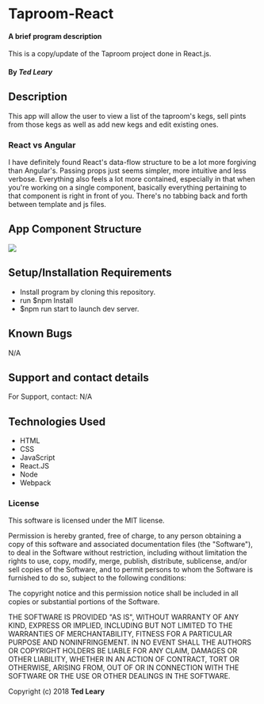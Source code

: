 # Taproom-React

#### A brief program description

This is a copy/update of the Taproom project done in React.js.

#### By _**Ted Leary**_

## Description

This app will allow the user to view a list of the taproom's kegs, sell pints from those kegs as well as add new kegs and edit existing ones.

### React vs Angular

I have definitely found React's data-flow structure to be a lot more forgiving than Angular's. Passing props just seems simpler, more intuitive and less verbose. Everything also feels a lot more contained, especially in that when you're working on a single component, basically everything pertaining to that component is right in front of you. There's no tabbing back and forth between template and js files.

## App Component Structure

<img src='./src/assets/images/structure.jpg'/>

## Setup/Installation Requirements

* Install program by cloning this repository.
* run $npm Install
* $npm run start to launch dev server.

## Known Bugs

N/A

## Support and contact details

For Support, contact:
N/A

## Technologies Used

* HTML
* CSS
* JavaScript
* React.JS
* Node
* Webpack


### License

This software is licensed under the MIT license.

Permission is hereby granted, free of charge, to any person obtaining a copy of this software and associated documentation files (the "Software"), to deal in the Software without restriction, including without limitation the rights to use, copy, modify, merge, publish, distribute, sublicense, and/or sell copies of the Software, and to permit persons to whom the Software is furnished to do so, subject to the following conditions:

The copyright notice and this permission notice shall be included in all copies or substantial portions of the Software.

THE SOFTWARE IS PROVIDED "AS IS", WITHOUT WARRANTY OF ANY KIND, EXPRESS OR IMPLIED, INCLUDING BUT NOT LIMITED TO THE WARRANTIES OF MERCHANTABILITY, FITNESS FOR A PARTICULAR PURPOSE AND NONINFRINGEMENT. IN NO EVENT SHALL THE AUTHORS OR COPYRIGHT HOLDERS BE LIABLE FOR ANY CLAIM, DAMAGES OR OTHER LIABILITY, WHETHER IN AN ACTION OF CONTRACT, TORT OR OTHERWISE, ARISING FROM, OUT OF OR IN CONNECTION WITH THE SOFTWARE OR THE USE OR OTHER DEALINGS IN THE SOFTWARE.

Copyright (c) 2018 **Ted Leary**
